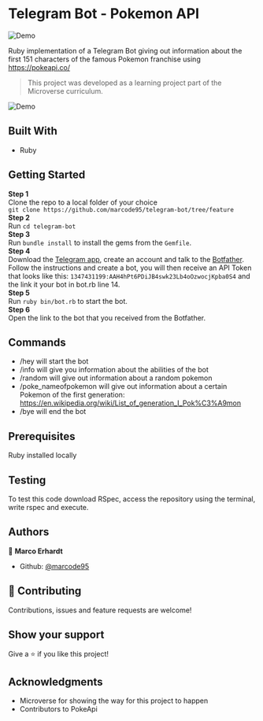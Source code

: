 # Telegram Bot - Pokemon API

![Demo](https://www.pokewiki.de/images/thumb/6/6c/Sugimori_025.png/250px-Sugimori_025.png)

Ruby implementation of a Telegram Bot giving out information about the first 151 characters of the famous Pokemon franchise using https://pokeapi.co/ 

> This project was developed as a learning project part of the Microverse curriculum.

![Demo](https://media.giphy.com/media/qP7w0NhZvs62YUtpdC/giphy.gif)

## Built With

- Ruby

## Getting Started

**Step 1**<br>
Clone the repo to a local folder of your choice <br>
`git clone https://github.com/marcode95/telegram-bot/tree/feature`<br>
**Step 2**<br>
Run `cd telegram-bot`<br>
**Step 3**<br>
Run `bundle install` to install the gems from the `Gemfile`.<br>
**Step 4**<br>
Download the [Telegram app](https://desktop.telegram.org/), create an account and talk to the [Botfather](https://t.me/botfather). Follow the instructions and create a bot, you will then receive an API Token that looks like this: `1347431199:AAH4hPt6PDiJB4swk23Lb4oOzwocjKpba0S4` and the link it your bot in bot.rb line 14.<br>
**Step 5**<br>
Run `ruby bin/bot.rb` to start the bot.<br>
**Step 6**<br>
Open the link to the bot that you received from the Botfather.<br>

## Commands

- /hey will start the bot
- /info will give you information about the abilities of the bot
- /random will give out information about a random pokemon
- /poke_nameofpokemon will give out information about a certain Pokemon of the first generation: https://en.wikipedia.org/wiki/List_of_generation_I_Pok%C3%A9mon
- /bye will end the bot

## Prerequisites

Ruby installed locally

## Testing

To test this code download RSpec, access the repository using the terminal, write rspec and execute.

## Authors

👤 **Marco Erhardt**

- Github: [@marcode95](https://github.com/marcode95)


## 🤝 Contributing

Contributions, issues and feature requests are welcome!

## Show your support

Give a ⭐️ if you like this project!

## Acknowledgments

- Microverse for showing the way for this project to happen
- Contributors to PokeApi